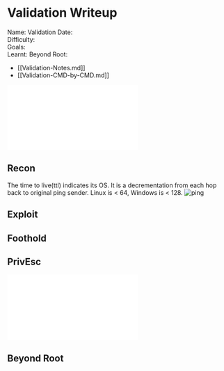 # Validation Writeup

Name: Validation
Date:  
Difficulty:  
Goals:  
Learnt:
Beyond Root:

- [[Validation-Notes.md]]
- [[Validation-CMD-by-CMD.md]]


![](Validation-map.excalidraw.md)

## Recon

The time to live(ttl) indicates its OS. It is a decrementation from each hop back to original ping sender. Linux is < 64, Windows is < 128.
![ping](Screenshots/ping.png)
	
## Exploit

## Foothold

## PrivEsc

![](Validation-map.excalidraw.md)

## Beyond Root


